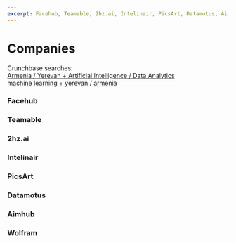 ```yaml
---
excerpt: Facehub, Teamable, 2hz.ai, Intelinair, PicsArt, Datamotus, Aimhub, Wolfram
---
```


# Companies

Crunchbase searches:  
[Armenia / Yerevan + Artificial Intelligence / Data Analytics](https://www.crunchbase.com/search/principals/c8c7a1b2c04a23a1d3bb6ad65222bc2f026889fd)  
[machine learning + yerevan / armenia](https://www.crunchbase.com/search/principals/529fe8082e93fe2d0fbc1461c77b52c377da61f0)

### Facehub

### Teamable

### 2hz.ai

### Intelinair

### PicsArt

### Datamotus

### Aimhub

### Wolfram
